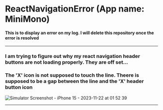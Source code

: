 # ReactNavigationError (App name: MiniMono)
#### This is to display an error on my log. I will delete this repository once the error is resolved
---

### I am trying to figure out why my react navigation header buttons are not loading properly. They are off set...

### The 'X' icon is not supposed to touch the line. Theere is supposed to be a gap between the line and the 'X' header button icon

![Simulator Screenshot - iPhone 15 - 2023-11-22 at 01 52 39](https://github.com/cartagenae/ReactNavigationError/assets/6395465/9d5aa367-c02d-4d69-8128-f296a32162ed)

---
